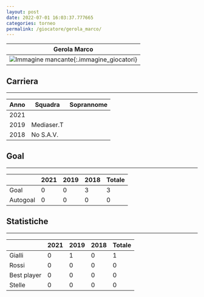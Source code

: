 ```yaml
---
layout: post
date: 2022-07-01 16:03:37.777665
categories: torneo
permalink: /giocatore/gerola_marco/
---
```

<link rel='stylesheets' href='./../assets/giocatori.css'>

| Gerola Marco |
|:-----:|
| ![Immagine mancante]('./../../assets/giocatori/gerola_marco.png){:.immagine_giocatori} |


## Carriera
----

|Anno|Squadra|Soprannome|
|:---:|---|---|
|2021|||
|2019|Mediaser.T||
|2018|No S.A.V.||


## Goal
----

| |2021|2019|2018| Totale |
|---|---|---|---|---|
|Goal|0|0|3|3|
|Autogoal|0|0|0|0|


## Statistiche
----

| |2021|2019|2018| Totale |
|---|---|---|---|---|
|Gialli|0|1|0|1|
|Rossi|0|0|0|0|
|Best player|0|0|0|0|
|Stelle|0|0|0|0|